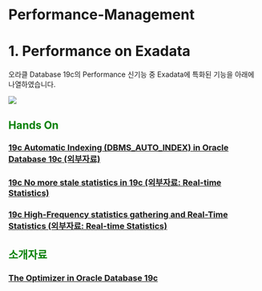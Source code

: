 # Performance-Management

<H1>1. Performance on Exadata</H1>

오라클 Database 19c의 Performance 신기능 중 Exadata에 특화된 기능을 아래에 나열하였습니다. 

<img src="https://github.com/oracle19c-cookbook/Performance-Management/blob/master/19c%20New%20Features%20on%20Exadata%20Listing.jpg">


<H2><font color="green"> Hands On </fornt></H2>
<H3><a href="https://oracle-base.com/articles/19c/automatic-indexing-19c"> 19c Automatic Indexing (DBMS_AUTO_INDEX) in Oracle Database 19c (외부자료) </a></H3>
<H3><a href="https://connor-mcdonald.com/2019/08/15/no-more-stale-statistics-in-19c/"> 19c No more stale statistics in 19c (외부자료: Real-time Statistics) </a></H3>
<H3><a href="https://medium.com/@FranckPachot/19c-high-frequency-statistics-gathering-and-real-time-statistics-30b9b569266a"> 19c High-Frequency statistics gathering and Real-Time Statistics (외부자료: Real-time Statistics) </a></H3>

<H2><font color="green"> 소개자료 </fornt></H2>
<H3><a href="https://www.oracle.com/technetwork/database/bi-datawarehousing/twp-optimizer-with-oracledb-19c-5324206.pdf"> The Optimizer in Oracle Database 19c </a></H3>
